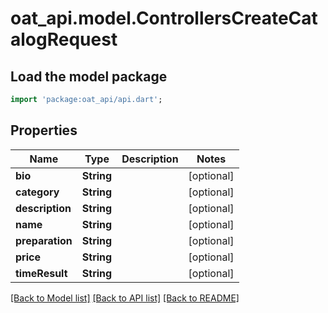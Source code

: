 # oat_api.model.ControllersCreateCatalogRequest

## Load the model package
```dart
import 'package:oat_api/api.dart';
```

## Properties
Name | Type | Description | Notes
------------ | ------------- | ------------- | -------------
**bio** | **String** |  | [optional] 
**category** | **String** |  | [optional] 
**description** | **String** |  | [optional] 
**name** | **String** |  | [optional] 
**preparation** | **String** |  | [optional] 
**price** | **String** |  | [optional] 
**timeResult** | **String** |  | [optional] 

[[Back to Model list]](../README.md#documentation-for-models) [[Back to API list]](../README.md#documentation-for-api-endpoints) [[Back to README]](../README.md)


